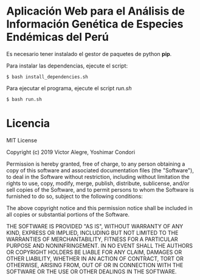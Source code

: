 Aplicación Web para el Análisis de Información Genética de Especies Endémicas del Perú
======================================================================================

Es necesario tener instalado el gestor de paquetes de python **pip**.

Para instalar las dependencias, ejecute el script:

	$ bash install_dependencies.sh

Para ejecutar el programa, ejecute el script *run.sh*

    $ bash run.sh

Licencia
=======================================================================================

MIT License

Copyright (c) 2019 Victor Alegre, Yoshimar Condori

Permission is hereby granted, free of charge, to any person obtaining a copy
of this software and associated documentation files (the "Software"), to deal
in the Software without restriction, including without limitation the rights
to use, copy, modify, merge, publish, distribute, sublicense, and/or sell
copies of the Software, and to permit persons to whom the Software is
furnished to do so, subject to the following conditions:

The above copyright notice and this permission notice shall be included in all
copies or substantial portions of the Software.

THE SOFTWARE IS PROVIDED "AS IS", WITHOUT WARRANTY OF ANY KIND, EXPRESS OR
IMPLIED, INCLUDING BUT NOT LIMITED TO THE WARRANTIES OF MERCHANTABILITY,
FITNESS FOR A PARTICULAR PURPOSE AND NONINFRINGEMENT. IN NO EVENT SHALL THE
AUTHORS OR COPYRIGHT HOLDERS BE LIABLE FOR ANY CLAIM, DAMAGES OR OTHER
LIABILITY, WHETHER IN AN ACTION OF CONTRACT, TORT OR OTHERWISE, ARISING FROM,
OUT OF OR IN CONNECTION WITH THE SOFTWARE OR THE USE OR OTHER DEALINGS IN THE
SOFTWARE.
